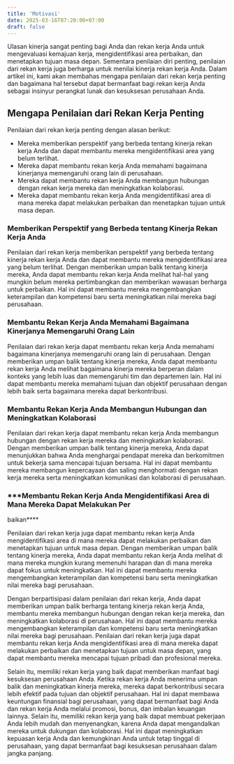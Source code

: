 ```yaml
---
title: 'Motivasi'
date: 2025-03-16T07:20:00+07:00
draft: false
---
```


Ulasan kinerja sangat penting bagi Anda dan rekan kerja Anda untuk mengevaluasi kemajuan kerja, mengidentifikasi area perbaikan, dan menetapkan tujuan masa depan. Sementara penilaian diri penting, penilaian dari rekan kerja juga berharga untuk menilai kinerja rekan kerja Anda. Dalam artikel ini, kami akan membahas mengapa penilaian dari rekan kerja penting dan bagaimana hal tersebut dapat bermanfaat bagi rekan kerja Anda sebagai insinyur perangkat lunak dan kesuksesan perusahaan Anda.

## **Mengapa Penilaian dari Rekan Kerja Penting**

Penilaian dari rekan kerja penting dengan alasan berikut:

- Mereka memberikan perspektif yang berbeda tentang kinerja rekan kerja Anda dan dapat membantu mereka mengidentifikasi area yang belum terlihat.
- Mereka dapat membantu rekan kerja Anda memahami bagaimana kinerjanya memengaruhi orang lain di perusahaan.
- Mereka dapat membantu rekan kerja Anda membangun hubungan dengan rekan kerja mereka dan meningkatkan kolaborasi.
- Mereka dapat membantu rekan kerja Anda mengidentifikasi area di mana mereka dapat melakukan perbaikan dan menetapkan tujuan untuk masa depan.

### **Memberikan Perspektif yang Berbeda tentang Kinerja Rekan Kerja Anda**

Penilaian dari rekan kerja memberikan perspektif yang berbeda tentang kinerja rekan kerja Anda dan dapat membantu mereka mengidentifikasi area yang belum terlihat. Dengan memberikan umpan balik tentang kinerja mereka, Anda dapat membantu rekan kerja Anda melihat hal-hal yang mungkin belum mereka pertimbangkan dan memberikan wawasan berharga untuk perbaikan. Hal ini dapat membantu mereka mengembangkan keterampilan dan kompetensi baru serta meningkatkan nilai mereka bagi perusahaan.

### **Membantu Rekan Kerja Anda Memahami Bagaimana Kinerjanya Memengaruhi Orang Lain**

Penilaian dari rekan kerja dapat membantu rekan kerja Anda memahami bagaimana kinerjanya memengaruhi orang lain di perusahaan. Dengan memberikan umpan balik tentang kinerja mereka, Anda dapat membantu rekan kerja Anda melihat bagaimana kinerja mereka berperan dalam konteks yang lebih luas dan memengaruhi tim dan departemen lain. Hal ini dapat membantu mereka memahami tujuan dan objektif perusahaan dengan lebih baik serta bagaimana mereka dapat berkontribusi.

### **Membantu Rekan Kerja Anda Membangun Hubungan dan Meningkatkan Kolaborasi**

Penilaian dari rekan kerja dapat membantu rekan kerja Anda membangun hubungan dengan rekan kerja mereka dan meningkatkan kolaborasi. Dengan memberikan umpan balik tentang kinerja mereka, Anda dapat menunjukkan bahwa Anda menghargai pendapat mereka dan berkomitmen untuk bekerja sama mencapai tujuan bersama. Hal ini dapat membantu mereka membangun kepercayaan dan saling menghormati dengan rekan kerja mereka serta meningkatkan komunikasi dan kolaborasi di perusahaan.

### \*\*\*Membantu Rekan Kerja Anda Mengidentifikasi Area di Mana Mereka Dapat Melakukan Per

baikan\*\*\*\*

Penilaian dari rekan kerja juga dapat membantu rekan kerja Anda mengidentifikasi area di mana mereka dapat melakukan perbaikan dan menetapkan tujuan untuk masa depan. Dengan memberikan umpan balik tentang kinerja mereka, Anda dapat membantu rekan kerja Anda melihat di mana mereka mungkin kurang memenuhi harapan dan di mana mereka dapat fokus untuk meningkatkan. Hal ini dapat membantu mereka mengembangkan keterampilan dan kompetensi baru serta meningkatkan nilai mereka bagi perusahaan.

Dengan berpartisipasi dalam penilaian dari rekan kerja, Anda dapat memberikan umpan balik berharga tentang kinerja rekan kerja Anda, membantu mereka membangun hubungan dengan rekan kerja mereka, dan meningkatkan kolaborasi di perusahaan. Hal ini dapat membantu mereka mengembangkan keterampilan dan kompetensi baru serta meningkatkan nilai mereka bagi perusahaan. Penilaian dari rekan kerja juga dapat membantu rekan kerja Anda mengidentifikasi area di mana mereka dapat melakukan perbaikan dan menetapkan tujuan untuk masa depan, yang dapat membantu mereka mencapai tujuan pribadi dan profesional mereka.

Selain itu, memiliki rekan kerja yang baik dapat memberikan manfaat bagi kesuksesan perusahaan Anda. Ketika rekan kerja Anda menerima umpan balik dan meningkatkan kinerja mereka, mereka dapat berkontribusi secara lebih efektif pada tujuan dan objektif perusahaan. Hal ini dapat membawa keuntungan finansial bagi perusahaan, yang dapat bermanfaat bagi Anda dan rekan kerja Anda melalui promosi, bonus, dan imbalan keuangan lainnya. Selain itu, memiliki rekan kerja yang baik dapat membuat pekerjaan Anda lebih mudah dan menyenangkan, karena Anda dapat mengandalkan mereka untuk dukungan dan kolaborasi. Hal ini dapat meningkatkan kepuasan kerja Anda dan kemungkinan Anda untuk tetap tinggal di perusahaan, yang dapat bermanfaat bagi kesuksesan perusahaan dalam jangka panjang.
